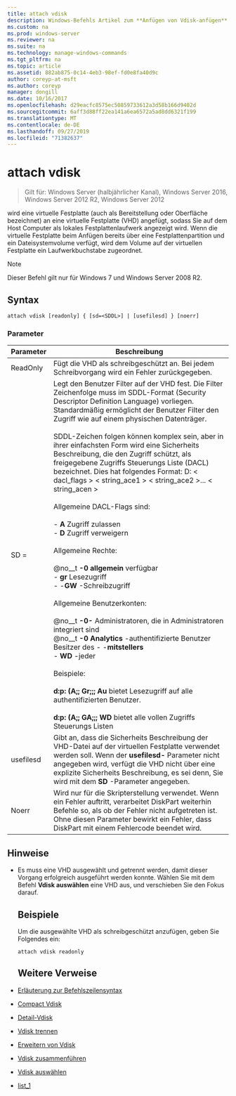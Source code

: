 ```yaml
---
title: attach vdisk
description: Windows-Befehls Artikel zum **Anfügen von Vdisk-anfügen** (manchmal als "Bereitstellen" oder "Oberflächen" bezeichnet) eine virtuelle Festplatte (VHD), sodass Sie auf dem Host Computer als lokales Festplattenlaufwerk angezeigt wird.
ms.custom: na
ms.prod: windows-server
ms.reviewer: na
ms.suite: na
ms.technology: manage-windows-commands
ms.tgt_pltfrm: na
ms.topic: article
ms.assetid: 882ab875-0c14-4eb3-98ef-fd0e8fa40d9c
author: coreyp-at-msft
ms.author: coreyp
manager: dongill
ms.date: 10/16/2017
ms.openlocfilehash: d29eacfc8575ec50859733612a3d58b166d9402d
ms.sourcegitcommit: 6aff3d88ff22ea141a6ea6572a5ad8dd6321f199
ms.translationtype: MT
ms.contentlocale: de-DE
ms.lasthandoff: 09/27/2019
ms.locfileid: "71382637"
---
```

# <a name="attach-vdisk"></a>attach vdisk

>Gilt für: Windows Server (halbjährlicher Kanal), Windows Server 2016, Windows Server 2012 R2, Windows Server 2012

wird eine virtuelle Festplatte (auch als Bereitstellung oder Oberfläche bezeichnet) an eine virtuelle Festplatte (VHD) angefügt, sodass Sie auf dem Host Computer als lokales Festplattenlaufwerk angezeigt wird. Wenn die virtuelle Festplatte beim Anfügen bereits über eine Festplattenpartition und ein Dateisystemvolume verfügt, wird dem Volume auf der virtuellen Festplatte ein Laufwerkbuchstabe zugeordnet.
> [!NOTE]
> Dieser Befehl gilt nur für Windows 7 und Windows Server 2008 R2.

## <a name="syntax"></a>Syntax
```
attach vdisk [readonly] { [sd=<SDDL>] | [usefilesd] } [noerr]
```
### <a name="parameters"></a>Parameter

|    Parameter     |                                                                                                                                                                                                                                                                                                                                                                                                                                                                                                          Beschreibung                                                                                                                                                                                                                                                                                                                                                                                                                                                                                                          |
|------------------|-------------------------------------------------------------------------------------------------------------------------------------------------------------------------------------------------------------------------------------------------------------------------------------------------------------------------------------------------------------------------------------------------------------------------------------------------------------------------------------------------------------------------------------------------------------------------------------------------------------------------------------------------------------------------------------------------------------------------------------------------------------------------------------------------------------------------------------------------------------------------------------------------------------------------------------------------------------------------------------------------------------------------------|
|     ReadOnly     |                                                                                                                                                                                                                                                                                                                                                                                                                                                                             Fügt die VHD als schreibgeschützt an. Bei jedem Schreibvorgang wird ein Fehler zurückgegeben.                                                                                                                                                                                                                                                                                                                                                                                                                                                                              |
| SD = <SDDL string> | Legt den Benutzer Filter auf der VHD fest. Die Filter Zeichenfolge muss im SDDL-Format (Security Descriptor Definition Language) vorliegen. Standardmäßig ermöglicht der Benutzer Filter den Zugriff wie auf einem physischen Datenträger.<br /><br />SDDL-Zeichen folgen können komplex sein, aber in ihrer einfachsten Form wird eine Sicherheits Beschreibung, die den Zugriff schützt, als freigegebene Zugriffs Steuerungs Liste (DACL) bezeichnet. Dies hat folgendes Format: D: < dacl_flags > < string_ace1 > < string_ace2 >... < string_acen ><br /><br />Allgemeine DACL-Flags sind:<br /><br />-   **A** Zugriff zulassen<br />-   **D** Zugriff verweigern<br /><br />Allgemeine Rechte:<br /><br />@no__t **-0 allgemein** verfügbar<br />-   **gr** Lesezugriff<br />-   -**GW** -Schreibzugriff<br /><br />Allgemeine Benutzerkonten:<br /><br />@no__t **-0-** Administratoren, die in Administratoren integriert sind<br />@no__t **-0 Analytics** -authentifizierte Benutzer<br />Besitzer des -   -**mitstellers**<br />-   **WD** -jeder<br /><br />Beispiele:<br /><br />**d:p: (A;; Gr;;; Au** bietet Lesezugriff auf alle authentifizierten Benutzer.<br /><br />**d:p: (A;; GA;;; WD** bietet alle vollen Zugriffs Steuerungs Listen |
|    usefilesd     |                                                                                                                                                                                                                                                                                                                                                                                          Gibt an, dass die Sicherheits Beschreibung der VHD-Datei auf der virtuellen Festplatte verwendet werden soll. Wenn der **usefilesd-** Parameter nicht angegeben wird, verfügt die VHD nicht über eine explizite Sicherheits Beschreibung, es sei denn, Sie wird mit dem **SD** -Parameter angegeben.                                                                                                                                                                                                                                                                                                                                                                                          |
|      Noerr       |                                                                                                                                                                                                                                                                                                                                                                                                           Wird nur für die Skripterstellung verwendet. Wenn ein Fehler auftritt, verarbeitet DiskPart weiterhin Befehle so, als ob der Fehler nicht aufgetreten ist. Ohne diesen Parameter bewirkt ein Fehler, dass DiskPart mit einem Fehlercode beendet wird.                                                                                                                                                                                                                                                                                                                                                                                                           |

## <a name="remarks"></a>Hinweise
- Es muss eine VHD ausgewählt und getrennt werden, damit dieser Vorgang erfolgreich ausgeführt werden konnte. Wählen Sie mit dem Befehl **Vdisk auswählen** eine VHD aus, und verschieben Sie den Fokus darauf.
  ## <a name="BKMK_Examples"></a>Beispiele
  Um die ausgewählte VHD als schreibgeschützt anzufügen, geben Sie Folgendes ein:
  ```
  attach vdisk readonly
  ```
  ## <a name="additional-references"></a>Weitere Verweise
- [Erläuterung zur Befehlszeilensyntax](command-line-syntax-key.md)
- [Compact Vdisk](compact-vdisk.md)

- [Detail-Vdisk](detail-vdisk.md)
- [Vdisk trennen](detach-vdisk.md)
- [Erweitern von Vdisk](expand-vdisk.md)
- [Vdisk zusammenführen](merge-vdisk.md)
- [Vdisk auswählen](select-vdisk.md)
- [list_1](list_1.md)
